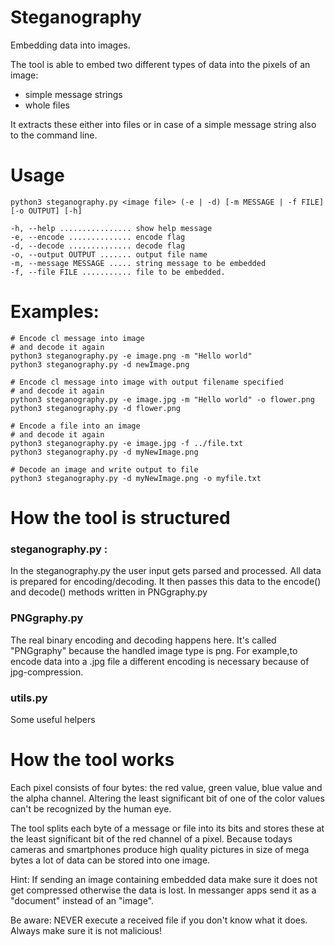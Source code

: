 # Steganography
Embedding data into images.

The tool is able to embed two different types of data into the pixels of an image:
- simple message strings
- whole files

It extracts these either into files or in case of a simple message string also to the command line.

# Usage  

    python3 steganography.py <image file> (-e | -d) [-m MESSAGE | -f FILE] [-o OUTPUT] [-h] 

    -h, --help ................ show help message  
    -e, --encode .............. encode flag  
    -d, --decode .............. decode flag  
    -o, --output OUTPUT ....... output file name  
    -m, --message MESSAGE ..... string message to be embedded  
    -f, --file FILE ........... file to be embedded.  


# Examples:  

    # Encode cl message into image
    # and decode it again
    python3 steganography.py -e image.png -m "Hello world"
    python3 steganography.py -d newImage.png

    # Encode cl message into image with output filename specified
    # and decode it again
    python3 steganography.py -e image.jpg -m "Hello world" -o flower.png
    python3 steganography.py -d flower.png

    # Encode a file into an image
    # and decode it again
    python3 steganography.py -e image.jpg -f ../file.txt
    python3 steganography.py -d myNewImage.png

    # Decode an image and write output to file
    python3 steganography.py -d myNewImage.png -o myfile.txt

# How the tool is structured

### steganography.py :
In the steganography.py the user input gets parsed and processed. All data is prepared for encoding/decoding. It then passes this data to the encode() and decode() methods written in PNGgraphy.py  

### PNGgraphy.py
The real binary encoding and decoding happens here. It's called "PNGgraphy" because the handled image type is png. For example,to encode data into a .jpg file a different encoding is necessary because of jpg-compression.  

### utils.py
Some useful helpers  
  

# How the tool works 
Each pixel consists of four bytes: the red value, green value, blue value and the alpha channel. Altering the least significant bit of one of the color values can't be recognized by the human eye.  

The tool splits each byte of a message or file into its bits and stores these at the least significant bit of the red channel of a pixel. Because todays cameras and smartphones produce high quality pictures in size of mega bytes a lot of data can be stored into one image.  

Hint: If sending an image containing embedded data make sure it does not get compressed otherwise the data is lost. In messanger apps send it as a "document" instead of an "image".  

Be aware: NEVER execute a received file if you don't know what it does. Always make sure it is not malicious!
